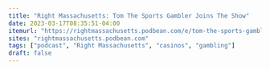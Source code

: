 ```yaml
---
title: "Right Massachusetts: Tom The Sports Gambler Joins The Show"
date: 2023-03-17T08:35:51-04:00
itemurl: "https://rightmassachusetts.podbean.com/e/tom-the-sports-gambler-joins-the-show/"
sites: "rightmassachusetts.podbean.com"
tags: ["podcast", "Right Massachusetts", "casinos", "gambling"]
draft: false
---
```


